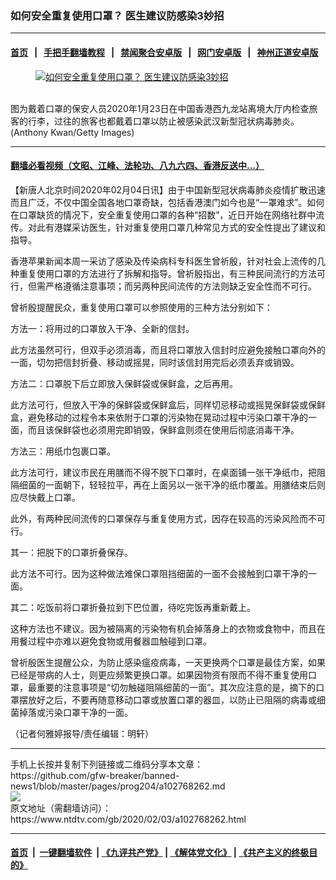 ### 如何安全重复使用口罩？ 医生建议防感染3妙招
------------------------

#### [首页](https://github.com/gfw-breaker/banned-news1/blob/master/README.md) &nbsp;&nbsp;|&nbsp;&nbsp; [手把手翻墙教程](https://github.com/gfw-breaker/guides/wiki) &nbsp;&nbsp;|&nbsp;&nbsp; [禁闻聚合安卓版](https://github.com/gfw-breaker/bn-android) &nbsp;&nbsp;|&nbsp;&nbsp; [网门安卓版](https://github.com/oGate2/oGate) &nbsp;&nbsp;|&nbsp;&nbsp; [神州正道安卓版](https://github.com/SzzdOgate/update) 



<div><div class="featured_image">
 <a href="https://i.ntdtv.com/assets/uploads/2020/02/GettyImages-1195464079.jpg" target="_blank">
  <figure>
   <img alt="如何安全重复使用口罩？ 医生建议防感染3妙招" src="https://i.ntdtv.com/assets/uploads/2020/02/GettyImages-1195464079-800x450.jpg"/>
  </figure><br/>
 </a>
 <span class="caption">
  图为戴着口罩的保安人员2020年1月23日在中国香港西九龙站离境大厅内检查旅客的行李，过往的旅客也都戴着口罩以防止被感染武汉新型冠状病毒肺炎。(Anthony Kwan/Getty Images)
 </span>
</div>
</div><hr/>

#### [翻墙必看视频（文昭、江峰、法轮功、八九六四、香港反送中...）](http://167.172.214.107/home.html)

<div><div class="post_content" itemprop="articleBody">
 <p>
  【新唐人北京时间2020年02月04日讯】由于中国新型冠状病毒肺炎疫情扩散迅速而且广泛，不仅中国全国各地口罩奇缺，包括香港澳门如今也是“一罩难求”。如何在口罩缺货的情况下，安全重复使用口罩的各种“招数”，近日开始在网络社群中流传。对此有港媒采访医生，针对重复使用口罩几种常见方式的安全性提出了建议和指导。
 </p>
 <p>
  香港苹果新闻本周一采访了感染及传染病科专科医生曾祈殷，针对社会上流传的几种重复使用口罩的方法进行了拆解和指导。曾祈殷指出，有三种民间流行的方法可行，但需严格遵循注意事项；而另两种民间流传的方法则缺乏安全性而不可行。
 </p>
 <p>
  曾祈殷提醒民众，重复使用口罩可以参照使用的三种方法分别如下：
 </p>
 <p>
  方法一：将用过的口罩放入干净、全新的信封。
 </p>
 <p>
  此方法虽然可行，但双手必须消毒，而且将口罩放入信封时应避免接触口罩向外的一面，切勿把信封折叠、移动或摇晃，同时该信封用完后必须丢弃或销毁。
 </p>
 <p>
  方法二：口罩脱下后立即放入保鲜袋或保鲜盒，之后再用。
 </p>
 <p>
  此方法可行，但放入干净的保鲜袋或保鲜盒后，同样切忌移动或摇晃保鲜袋或保鲜盒，避免移动的过程令本来依附于口罩的污染物在晃动过程中污染口罩干净的一面，而且该保鲜袋也必须用完即销毁，保鲜盒则须在使用后彻底消毒干净。
 </p>
 <p>
  方法三：用纸巾包裹口罩。
 </p>
 <p>
  此方法可行，建议市民在用膳而不得不脱下口罩时，在桌面铺一张干净纸巾，把阻隔细菌的一面朝下，轻轻拉平，再在上面另以一张干净的纸巾覆盖。用膳结束后则应尽快戴上口罩。
 </p>
 <p>
  此外，有两种民间流传的口罩保存与重复使用方式，因存在较高的污染风险而不可行。
 </p>
 <p>
  其一：把脱下的口罩折叠保存。
 </p>
 <p>
  此方法不可行。因为这种做法难保口罩阻挡细菌的一面不会接触到口罩干净的一面。
 </p>
 <p>
  其二：吃饭前将口罩折叠拉到下巴位置，待吃完饭再重新戴上。
 </p>
 <p>
  这种方法也不建议。因为被隔离的污染物有机会掉落身上的衣物或食物中，而且在用餐过程中亦难以避免食物或用餐器皿触碰到口罩。
 </p>
 <p>
  曾祈殷医生提醒公众，为防止感染瘟疫病毒，一天更换两个口罩是最佳方案，如果已经是带病的人士，则更应频繁更换口罩。如果因物资有限而不得不重复使用口罩，最重要的注意事项是“切勿触碰阻隔细菌的一面”。其次应注意的是，摘下的口罩摆放好之后，不要再随意移动口罩或放置口罩的器皿，以防止已阻隔的病毒或细菌掉落或污染口罩干净的一面。
 </p>
 <p>
  （记者何雅婷报导/责任编辑：明轩）
 </p>
 <div class="single_ad">
 </div>
</div>
</div>
<hr/>
手机上长按并复制下列链接或二维码分享本文章：<br/>
https://github.com/gfw-breaker/banned-news1/blob/master/pages/prog204/a102768262.md <br/>
<a href='https://github.com/gfw-breaker/banned-news1/blob/master/pages/prog204/a102768262.md'><img src='https://github.com/gfw-breaker/banned-news1/blob/master/pages/prog204/a102768262.md.png'/></a> <br/>
原文地址（需翻墙访问）：https://www.ntdtv.com/gb/2020/02/03/a102768262.html


------------------------
#### [首页](https://github.com/gfw-breaker/banned-news1/blob/master/README.md) &nbsp;|&nbsp; [一键翻墙软件](https://github.com/gfw-breaker/nogfw/blob/master/README.md) &nbsp;| [《九评共产党》](https://github.com/gfw-breaker/9ping.md/blob/master/README.md#九评之一评共产党是什么) | [《解体党文化》](https://github.com/gfw-breaker/jtdwh.md/blob/master/README.md) | [《共产主义的终极目的》](https://github.com/gfw-breaker/gczydzjmd.md/blob/master/README.md)


<img src='http://gfw-breaker.win/banned-news/pages/prog204/a102768262.md' width='0px' height='0px'/>